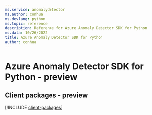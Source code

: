 ```yaml
---
ms.service: anomalydetector
ms.author: conhua
ms.devlang: python
ms.topic: reference
description: Reference for Azure Anomaly Detector SDK for Python
ms.data: 10/26/2022
title: Azure Anomaly Detector SDK for Python
author: conhua
---
```

# Azure Anomaly Detector SDK for Python - preview

## Client packages - preview
[!INCLUDE [client-packages](anomaly-detector-client-index.md)]
